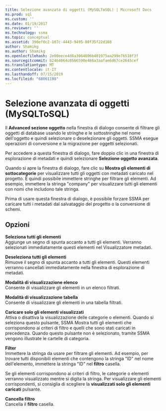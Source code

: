 ```yaml
---
title: Selezione avanzata di oggetti (MySQLToSQL) | Microsoft Docs
ms.prod: sql
ms.custom: ''
ms.date: 01/19/2017
ms.reviewer: ''
ms.technology: ssma
ms.topic: conceptual
ms.assetid: 390ef0c2-107c-4443-9495-80f35f22d168
author: Shamikg
ms.author: Shamikg
ms.openlocfilehash: 2e00eece4d8a3064806b401975aa299e76518f3f
ms.sourcegitcommit: b2464064c0566590e486a3aafae6d67ce2645cef
ms.translationtype: MT
ms.contentlocale: it-IT
ms.lasthandoff: 07/15/2019
ms.locfileid: "68061198"
---
```

# <a name="advanced-object-selection--mysqltosql"></a>Selezione avanzata di oggetti (MySQLToSQL)
Il **Advanced sezione oggetto** nella finestra di dialogo consente di filtrare gli oggetti di database usando le stringhe e le sottostringhe nel nome dell'oggetto e quindi selezionare o deselezionare gli oggetti. SSMA esegue operazioni di conversione e la migrazione per oggetti selezionati.  
  
Per accedere a questa finestra di dialogo, fare doppio clic in una finestra di esplorazione di metadati e quindi selezionare **Selezione oggetto avanzata**.  
  
Quando si apre la finestra di dialogo, fare clic su **Mostra gli elementi di sottocategorie** per visualizzare tutti gli oggetti con metadati caricato nel progetto. È quindi possibile immettere stringhe per filtrare gli elementi. Ad esempio, immettere la stringa "company" per visualizzare tutti gli elementi con nomi che includono tale stringa.  
  
Prima di usare questa finestra di dialogo, è possibile forzare SSMA per caricare tutti i metadati dal salvataggio del progetto o la conversione di schemi.  
  
## <a name="options"></a>Opzioni  
**Seleziona tutti gli elementi**  
Aggiunge un segno di spunta accanto a tutti gli elementi. Verranno selezionati immediatamente questi elementi nel Visualizzatore metadati.  
  
**Deseleziona tutti gli elementi**  
Rimuove il segno di spunta accanto a tutti gli elementi. Questi elementi verranno cancellati immediatamente nella finestra di esplorazione di metadati.  
  
**Modalità di visualizzazione elenco**  
Consente di visualizzare gli elementi in un elenco filtrati.  
  
**Modalità di visualizzazione tabella**  
Consente di visualizzare gli elementi in una tabella filtrati.  
  
**Caricare solo gli elementi visualizzati**  
Attiva o disattiva la visualizzazione delle categorie o elementi. Quando si seleziona questo pulsante, SSMA Mostra tutti gli elementi che corrispondono ai criteri di filtro e quelli che sono stati caricati in precedenza. Quando questo pulsante non è selezionato, tramite SSMA vengono illustrate le cartelle di categoria.  
  
**Filter**  
Immettere la stringa da usare per filtrare gli elementi. Ad esempio, per trovare tutti disponibili elementi che contengono la stringa "ID" nel nome dell'elemento, immettere la stringa "ID" nel **filtro** casella.  
  
Se gli elementi corrispondono ai criteri di filtro, le categorie o elementi verranno visualizzato mentre si digita la stringa. Per visualizzare gli elementi corrispondenti, si consiglia di scegliere la **visualizzati solo gli elementi caricati** pulsante.  
  
**Cancella filtro**  
Cancella il **filtro** casella.  
  
